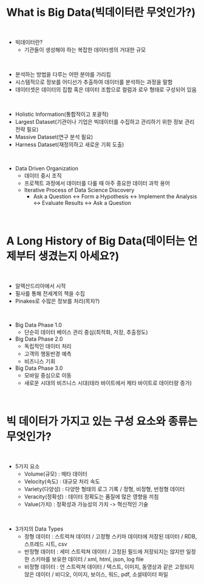 # What is Big Data(빅데이터란 무엇인가?)

<br>

- 빅데이터란?
  - 기관들이 생성해야 하는 복잡한 데이터셍의 거대한 규모

<br>

- 분석하는 방법을 다루는 어떤 분야를 가리킴
- 시스템적으로 정보를 어디선가 추출하여 데이터를 분석하는 과정을 말함
- 데이터셋은 데이터의 집합 혹은 데이터 조합으로 컬럼과 로우 형태로 구성되어 있음

<br>

- Holistic Information(통합적이고 포괄적)
- Largest Dataset(기관이나 기업은 빅데이터를 수집하고 관리하기 위한 정보 관리 전략 필요)
- Massive Dataset(연구 분석 필요)
- Harness Dataset(재정의하고 새로운 기회 도출)

<br>

- Data Driven Organization
  - 데이터 중시 조직
  - 프로젝트 과정에서 데이터를 다룰 때 아주 중요한 데이터 과학 용어
  - Iterative Process of Data Science Discovery
    - Ask a Question <-> Form a Hypothesis <-> Implement the Analysis <-> Evaluate Results <-> Ask a Question

<br>

# A Long History of Big Data(데이터는 언제부터 생겼는지 아세요?)

<br>

- 알렉산드리아에서 시작
- 필사를 통해 전세계의 책을 수집
- Pinakes로 수많은 정보를 처리(목차?)

<br>

- Big Data Phase 1.0
  - 단순히 데이터 베이스 관리 중심(최적화, 저장, 추출정도)
- Big Data Phase 2.0
  - 독립적인 데이터 처리
  - 고객의 행동반경 예측
  - 비즈니스 기회
- Big Data Phase 3.0
  - 모바일 중심으로 이동
  - 새로운 시대의 비즈니스 시대(테라 바이트에서 제타 바이트로 데이터량 증가)

<br>

# 빅 데이터가 가지고 있는 구성 요소와 종류는 무엇인가?

<br>

- 5가지 요소
  - Volume(규모) : 메타 데이터
  - Velocity(속도) : 대규모 처리 속도
  - Variety(다양성) : 다양한 형태의 로그 기록 / 정형, 비정형, 반정형 데이터
  - Veracity(정확성) : 데이터 정확도는 품질에 많은 영향을 끼침
  - Value(가치) : 정확성과 가능성의 가치 -> 혁신적인 기술

<br>

- 3가지의 Data Types
  - 정형 데이터 : 스트럭쳐 데이터 / 고정형 스키마 데이터에 저장된 데이터 / RDB, 스프레드 시트, csv
  - 반정형 데이터 : 세미 스트럭쳐 데이터 / 고정된 필드에 저장되지는 않지만 일정한 스키마를 보유한 데이터 / xml, html, json, log file
  - 비정형 데이터 : 언 스트럭쳐 데이터 / 텍스트, 이미지, 동영상과 같은 고정되지않은 데이터 / 비디오, 이미지, 보이스, 워드, pdf, 소셜테이터 파일